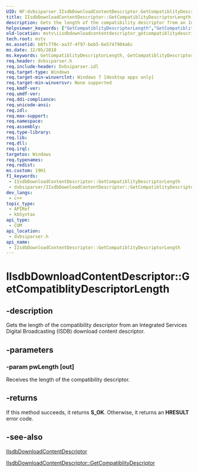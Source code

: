 ```yaml
---
UID: NF:dvbsiparser.IIsdbDownloadContentDescriptor.GetCompatiblityDescriptorLength
title: IIsdbDownloadContentDescriptor::GetCompatiblityDescriptorLength (dvbsiparser.h)
description: Gets the length of the compatibility descriptor from an Integrated Services Digital Broadcasting (ISDB) download content descriptor.
helpviewer_keywords: ["GetCompatiblityDescriptorLength","GetCompatiblityDescriptorLength method [Microsoft TV Technologies]","GetCompatiblityDescriptorLength method [Microsoft TV Technologies]","IIsdbDownloadContentDescriptor interface","IIsdbDownloadContentDescriptor interface [Microsoft TV Technologies]","GetCompatiblityDescriptorLength method","IIsdbDownloadContentDescriptor.GetCompatiblityDescriptorLength","IIsdbDownloadContentDescriptor::GetCompatiblityDescriptorLength","dvbsiparser/IIsdbDownloadContentDescriptor::GetCompatiblityDescriptorLength","mstv.iisdbdownloadcontentdescriptor_getcompatiblitydescriptorlength"]
old-location: mstv\iisdbdownloadcontentdescriptor_getcompatiblitydescriptorlength.htm
tech.root: mstv
ms.assetid: b8fc770c-aa37-4f97-beb5-6e5747904a6c
ms.date: 12/05/2018
ms.keywords: GetCompatiblityDescriptorLength, GetCompatiblityDescriptorLength method [Microsoft TV Technologies], GetCompatiblityDescriptorLength method [Microsoft TV Technologies],IIsdbDownloadContentDescriptor interface, IIsdbDownloadContentDescriptor interface [Microsoft TV Technologies],GetCompatiblityDescriptorLength method, IIsdbDownloadContentDescriptor.GetCompatiblityDescriptorLength, IIsdbDownloadContentDescriptor::GetCompatiblityDescriptorLength, dvbsiparser/IIsdbDownloadContentDescriptor::GetCompatiblityDescriptorLength, mstv.iisdbdownloadcontentdescriptor_getcompatiblitydescriptorlength
req.header: dvbsiparser.h
req.include-header: Dvbsiparser.idl
req.target-type: Windows
req.target-min-winverclnt: Windows 7 [desktop apps only]
req.target-min-winversvr: None supported
req.kmdf-ver: 
req.umdf-ver: 
req.ddi-compliance: 
req.unicode-ansi: 
req.idl: 
req.max-support: 
req.namespace: 
req.assembly: 
req.type-library: 
req.lib: 
req.dll: 
req.irql: 
targetos: Windows
req.typenames: 
req.redist: 
ms.custom: 19H1
f1_keywords:
 - IIsdbDownloadContentDescriptor::GetCompatiblityDescriptorLength
 - dvbsiparser/IIsdbDownloadContentDescriptor::GetCompatiblityDescriptorLength
dev_langs:
 - c++
topic_type:
 - APIRef
 - kbSyntax
api_type:
 - COM
api_location:
 - dvbsiparser.h
api_name:
 - IIsdbDownloadContentDescriptor::GetCompatiblityDescriptorLength
---
```


# IIsdbDownloadContentDescriptor::GetCompatiblityDescriptorLength


## -description

 Gets the length of the compatibility descriptor from an Integrated Services Digital Broadcasting (ISDB) download content descriptor.

## -parameters

### -param pwLength [out]

Receives the length of the compatibility descriptor.

## -returns

If this method succeeds, it returns <b xmlns:loc="http://microsoft.com/wdcml/l10n">S_OK</b>. Otherwise, it returns an <b xmlns:loc="http://microsoft.com/wdcml/l10n">HRESULT</b> error code.

## -see-also

<a href="/previous-versions/windows/desktop/api/dvbsiparser/nn-dvbsiparser-iisdbdownloadcontentdescriptor">IIsdbDownloadContentDescriptor</a>



<a href="/previous-versions/windows/desktop/api/dvbsiparser/nf-dvbsiparser-iisdbdownloadcontentdescriptor-getcompatiblitydescriptor">IIsdbDownloadContentDescriptor::GetCompatiblityDescriptor</a>


